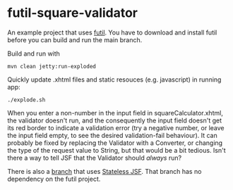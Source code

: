 futil-square-validator
======================

An example project that uses [futil](https://github.com/methylene/futil). You have to download and install futil before you can build and run the main branch.

Build and run with 

	mvn clean jetty:run-exploded

Quickly update .xhtml files and static resouces (e.g. javascript) in running app:

	./explode.sh

When you enter a non-number in the input field in squareCalculator.xhtml, the validator doesn't run, and the consequently the input field doesn't get its red border to indicate a validation error (try a negative number, or leave the input field empty, to see the desired validation-fail behaviour). It can probably be fixed by replacing the Validator with a Converter, or changing the type of the request value to String, but that would be a bit tedious. Isn't there a way to tell JSF that the Validator should _always_ run?

There is also a [branch](https://github.com/methylene/futil-square-validator/tree/jsfun) that uses [Stateless JSF](http://industrieit.com/blog/2011/11/stateless-jsf-high-performance-zero-per-request-memory-overhead/). That branch has no dependency on the futil project.
